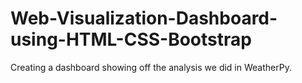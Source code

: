 # Web-Visualization-Dashboard-using-HTML-CSS-Bootstrap
Creating a dashboard showing off the analysis we did in WeatherPy.
